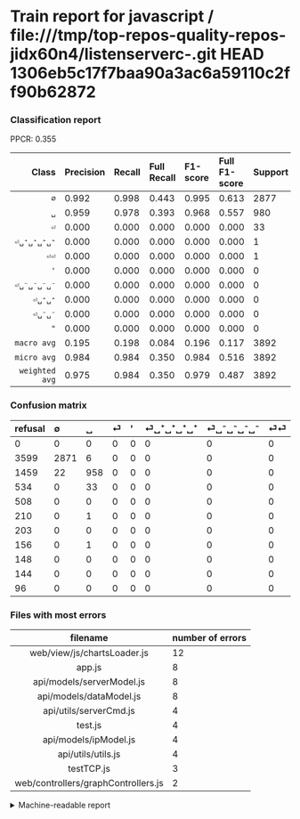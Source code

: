 # Train report for javascript / file:///tmp/top-repos-quality-repos-jidx60n4/listenserverc-.git HEAD 1306eb5c17f7baa90a3ac6a59110c2ff90b62872

### Classification report

PPCR: 0.355

| Class | Precision | Recall | Full Recall | F1-score | Full F1-score | Support | Full Support | PPCR |
|------:|:----------|:-------|:------------|:---------|:---------|:--------|:-------------|:-----|
| `∅` | 0.992| 0.998| 0.443| 0.995| 0.613| 2877| 6476| 0.444 |
| `␣` | 0.959| 0.978| 0.393| 0.968| 0.557| 980| 2439| 0.402 |
| `⏎` | 0.000| 0.000| 0.000| 0.000| 0.000| 33| 567| 0.058 |
| `⏎␣⁺␣⁺␣⁺␣⁺` | 0.000| 0.000| 0.000| 0.000| 0.000| 1| 211| 0.005 |
| `⏎⏎` | 0.000| 0.000| 0.000| 0.000| 0.000| 1| 157| 0.006 |
| `'` | 0.000| 0.000| 0.000| 0.000| 0.000| 0| 508| 0.000 |
| `⏎␣⁻␣⁻␣⁻␣⁻` | 0.000| 0.000| 0.000| 0.000| 0.000| 0| 203| 0.000 |
| `⏎␣⁺␣⁺` | 0.000| 0.000| 0.000| 0.000| 0.000| 0| 148| 0.000 |
| `⏎␣⁻␣⁻` | 0.000| 0.000| 0.000| 0.000| 0.000| 0| 144| 0.000 |
| `"` | 0.000| 0.000| 0.000| 0.000| 0.000| 0| 96| 0.000 |
| `macro avg` | 0.195| 0.198| 0.084| 0.196| 0.117| 3892| 10949| 0.355 |
| `micro avg` | 0.984| 0.984| 0.350| 0.984| 0.516| 3892| 10949| 0.355 |
| `weighted avg` | 0.975| 0.984| 0.350| 0.979| 0.487| 3892| 10949| 0.355 |

### Confusion matrix

|refusal|  ∅| ␣| ⏎| '| ⏎␣⁺␣⁺␣⁺␣⁺| ⏎␣⁻␣⁻␣⁻␣⁻| ⏎⏎| ⏎␣⁺␣⁺| ⏎␣⁻␣⁻| "| 
|:---|:---|:---|:---|:---|:---|:---|:---|:---|:---|:---|
|0 |0 |0 |0 |0 |0 |0 |0 |0 |0 |0 |
|3599 |2871 |6 |0 |0 |0 |0 |0 |0 |0 |0 |
|1459 |22 |958 |0 |0 |0 |0 |0 |0 |0 |0 |
|534 |0 |33 |0 |0 |0 |0 |0 |0 |0 |0 |
|508 |0 |0 |0 |0 |0 |0 |0 |0 |0 |0 |
|210 |0 |1 |0 |0 |0 |0 |0 |0 |0 |0 |
|203 |0 |0 |0 |0 |0 |0 |0 |0 |0 |0 |
|156 |0 |1 |0 |0 |0 |0 |0 |0 |0 |0 |
|148 |0 |0 |0 |0 |0 |0 |0 |0 |0 |0 |
|144 |0 |0 |0 |0 |0 |0 |0 |0 |0 |0 |
|96 |0 |0 |0 |0 |0 |0 |0 |0 |0 |0 |

### Files with most errors

| filename | number of errors|
|:----:|:-----|
| web/view/js/chartsLoader.js | 12 |
| app.js | 8 |
| api/models/serverModel.js | 8 |
| api/models/dataModel.js | 8 |
| api/utils/serverCmd.js | 4 |
| test.js | 4 |
| api/models/ipModel.js | 4 |
| api/utils/utils.js | 4 |
| testTCP.js | 3 |
| web/controllers/graphControllers.js | 2 |

<details>
    <summary>Machine-readable report</summary>
```json
{
  "cl_report": {"\"": {"f1-score": 0.0, "precision": 0.0, "recall": 0.0, "support": 0}, "\u0027": {"f1-score": 0.0, "precision": 0.0, "recall": 0.0, "support": 0}, "macro avg": {"f1-score": 0.19633130539643728, "precision": 0.19513543962213165, "recall": 0.19754655146730224, "support": 3892}, "micro avg": {"f1-score": 0.9838129496402878, "precision": 0.9838129496402878, "recall": 0.9838129496402878, "support": 3892}, "weighted avg": {"f1-score": 0.9794042258370699, "precision": 0.975051760735761, "recall": 0.9838129496402878, "support": 3892}, "\u2205": {"f1-score": 0.9951473136915079, "precision": 0.9923954372623575, "recall": 0.9979144942648592, "support": 2877}, "\u23ce": {"f1-score": 0.0, "precision": 0.0, "recall": 0.0, "support": 33}, "\u23ce\u23ce": {"f1-score": 0.0, "precision": 0.0, "recall": 0.0, "support": 1}, "\u23ce\u2423\u207a\u2423\u207a": {"f1-score": 0.0, "precision": 0.0, "recall": 0.0, "support": 0}, "\u23ce\u2423\u207a\u2423\u207a\u2423\u207a\u2423\u207a": {"f1-score": 0.0, "precision": 0.0, "recall": 0.0, "support": 1}, "\u23ce\u2423\u207b\u2423\u207b": {"f1-score": 0.0, "precision": 0.0, "recall": 0.0, "support": 0}, "\u23ce\u2423\u207b\u2423\u207b\u2423\u207b\u2423\u207b": {"f1-score": 0.0, "precision": 0.0, "recall": 0.0, "support": 0}, "\u2423": {"f1-score": 0.9681657402728651, "precision": 0.958958958958959, "recall": 0.9775510204081632, "support": 980}},
  "cl_report_full": {"\"": {"f1-score": 0.0, "precision": 0.0, "recall": 0.0, "support": 96}, "\u0027": {"f1-score": 0.0, "precision": 0.0, "recall": 0.0, "support": 508}, "macro avg": {"f1-score": 0.11701729944861047, "precision": 0.19513543962213165, "recall": 0.0836113143404442, "support": 10949}, "micro avg": {"f1-score": 0.516002964759787, "precision": 0.9838129496402878, "recall": 0.34971230249337837, "support": 10949}, "weighted avg": {"f1-score": 0.48663961633903424, "precision": 0.8005894376300966, "recall": 0.34971230249337837, "support": 10949}, "\u2205": {"f1-score": 0.6128722382324688, "precision": 0.9923954372623575, "recall": 0.4433292155651637, "support": 6476}, "\u23ce": {"f1-score": 0.0, "precision": 0.0, "recall": 0.0, "support": 567}, "\u23ce\u23ce": {"f1-score": 0.0, "precision": 0.0, "recall": 0.0, "support": 157}, "\u23ce\u2423\u207a\u2423\u207a": {"f1-score": 0.0, "precision": 0.0, "recall": 0.0, "support": 148}, "\u23ce\u2423\u207a\u2423\u207a\u2423\u207a\u2423\u207a": {"f1-score": 0.0, "precision": 0.0, "recall": 0.0, "support": 211}, "\u23ce\u2423\u207b\u2423\u207b": {"f1-score": 0.0, "precision": 0.0, "recall": 0.0, "support": 144}, "\u23ce\u2423\u207b\u2423\u207b\u2423\u207b\u2423\u207b": {"f1-score": 0.0, "precision": 0.0, "recall": 0.0, "support": 203}, "\u2423": {"f1-score": 0.557300756253636, "precision": 0.958958958958959, "recall": 0.3927839278392784, "support": 2439}},
  "ppcr": 0.35546625262581055
}
```
</details>

